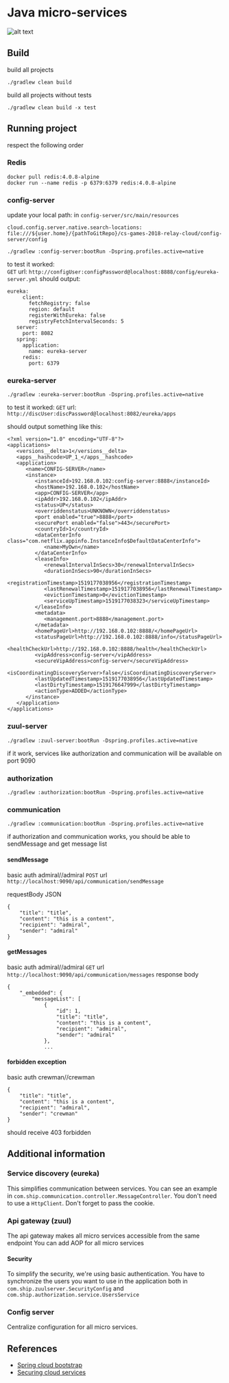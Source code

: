 # Java micro-services

![alt text](http://i0.kym-cdn.com/entries/icons/original/000/000/091/TrollFace.jpg "Logo Title Text 1")

## Build
build all projects
```
./gradlew clean build
```
build all projects without tests
```
./gradlew clean build -x test
```

## Running project
respect the following order

### Redis
```
docker pull redis:4.0.8-alpine
docker run --name redis -p 6379:6379 redis:4.0.8-alpine
```
### config-server
update your local path: in `config-server/src/main/resources`

`cloud.config.server.native.search-locations: file:///${user.home}/{pathToGitRepo}/cs-games-2018-relay-cloud/config-server/config`
```
./gradlew :config-server:bootRun -Dspring.profiles.active=native
```
to test it worked:  
`GET` url: `http://configUser:configPassword@localhost:8888/config/eureka-server.yml`
should output:
```
eureka:
     client:
       fetchRegistry: false
       region: default
       registerWithEureka: false
       registryFetchIntervalSeconds: 5
   server:
     port: 8082
   spring:
     application:
       name: eureka-server
     redis:
       port: 6379
```


### eureka-server
```
./gradlew :eureka-server:bootRun -Dspring.profiles.active=native
```
to test it worked:
`GET` url: `http://discUser:discPassword@localhost:8082/eureka/apps`

should output something like this:
```
<?xml version="1.0" encoding="UTF-8"?>
<applications>
   <versions__delta>1</versions__delta>
   <apps__hashcode>UP_1_</apps__hashcode>
   <application>
      <name>CONFIG-SERVER</name>
      <instance>
         <instanceId>192.168.0.102:config-server:8888</instanceId>
         <hostName>192.168.0.102</hostName>
         <app>CONFIG-SERVER</app>
         <ipAddr>192.168.0.102</ipAddr>
         <status>UP</status>
         <overriddenstatus>UNKNOWN</overriddenstatus>
         <port enabled="true">8888</port>
         <securePort enabled="false">443</securePort>
         <countryId>1</countryId>
         <dataCenterInfo class="com.netflix.appinfo.InstanceInfo$DefaultDataCenterInfo">
            <name>MyOwn</name>
         </dataCenterInfo>
         <leaseInfo>
            <renewalIntervalInSecs>30</renewalIntervalInSecs>
            <durationInSecs>90</durationInSecs>
            <registrationTimestamp>1519177038956</registrationTimestamp>
            <lastRenewalTimestamp>1519177038956</lastRenewalTimestamp>
            <evictionTimestamp>0</evictionTimestamp>
            <serviceUpTimestamp>1519177038323</serviceUpTimestamp>
         </leaseInfo>
         <metadata>
            <management.port>8888</management.port>
         </metadata>
         <homePageUrl>http://192.168.0.102:8888/</homePageUrl>
         <statusPageUrl>http://192.168.0.102:8888/info</statusPageUrl>
         <healthCheckUrl>http://192.168.0.102:8888/health</healthCheckUrl>
         <vipAddress>config-server</vipAddress>
         <secureVipAddress>config-server</secureVipAddress>
         <isCoordinatingDiscoveryServer>false</isCoordinatingDiscoveryServer>
         <lastUpdatedTimestamp>1519177038956</lastUpdatedTimestamp>
         <lastDirtyTimestamp>1519176647999</lastDirtyTimestamp>
         <actionType>ADDED</actionType>
      </instance>
   </application>
</applications>
```

### zuul-server
```
./gradlew :zuul-server:bootRun -Dspring.profiles.active=native
```
if it work, services like authorization and communication will be available on port 9090
### authorization
```
./gradlew :authorization:bootRun -Dspring.profiles.active=native
```
### communication
```
./gradlew :communication:bootRun -Dspring.profiles.active=native
```
if authorization and communication works, you should be able to sendMessage and get message list

#### sendMessage
basic auth admiral//admiral
`POST` url `http://localhost:9090/api/communication/sendMessage`

requestBody JSON
```
{
	"title": "title",
	"content": "this is a content",
	"recipient": "admiral",
	"sender": "admiral"
}
```

#### getMessages
basic auth admiral//admiral
`GET` url `http://localhost:9090/api/communication/messages`
response body
```
{
	"_embedded": {
		"messageList": [
			{
				"id": 1,
				"title": "title",
				"content": "this is a content",
				"recipient": "admiral",
				"sender": "admiral"
			},
			...
```

#### forbidden exception
basic auth crewman//crewman
```
{
	"title": "title",
	"content": "this is a content",
	"recipient": "admiral",
	"sender": "crewman"
}
```
should receive 403 forbidden


## Additional information
### Service discovery (eureka)
This simplifies communication between services.
You can see an example in `com.ship.communication.controller.MessageController`.
You don't need to use a `HttpClient`. Don't forget to pass the cookie.

### Api gateway (zuul)
The api gateway makes all micro services accessible from the same endpoint
You can add AOP for all micro services

#### Security
To simplify the security, we're using basic authentication.
You have to synchronize the users you want to use in the application both in `com.ship.zuulserver.SecurityConfig` and `com.ship.authorization.service.UsersService`
 
### Config server
Centralize configuration for all micro services.

## References
 - [Spring cloud bootstrap](https://github.com/eugenp/tutorials/tree/master/spring-cloud/spring-cloud-bootstrap)
 - [Securing cloud services](http://www.baeldung.com/spring-cloud-securing-services)

